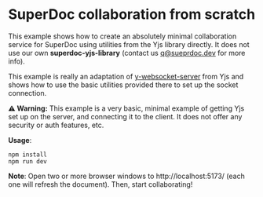 # SuperDoc collaboration from scratch

This example shows how to create an absolutely minimal collaboration service for SuperDoc using utilities from the Yjs library directly.
It does not use our own **superdoc-yjs-library** (contact us q@sueprdoc.dev for more info).

This example is really an adaptation of [y-websocket-server](https://github.com/yjs/y-websocket-server/) from Yjs and shows how to use the basic utilities provided there to set up the socket connection.

**⚠️ Warning:** This example is a very basic, minimal example of getting Yjs set up on the server, and connecting it to the client. It does not offer any security or auth features, etc.

**Usage**: 
```
npm install
npm run dev
```

**Note**: Open two or more browser windows to http://localhost:5173/ (each one will refresh the document). Then, start collaborating!
